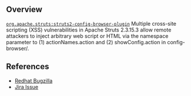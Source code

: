 ## Overview
[`org.apache.struts:struts2-config-browser-plugin`](http://search.maven.org/#search%7Cga%7C1%7Ca%3A%22struts2-config-browser-plugin%22)
Multiple cross-site scripting (XSS) vulnerabilities in Apache Struts 2.3.15.3 allow remote attackers to inject arbitrary web script or HTML via the namespace parameter to (1) actionNames.action and (2) showConfig.action in config-browser/.

## References

- [Redhat Bugzilla](https://bugzilla.redhat.com/show_bug.cgi?id=CVE-2013-6348)
- [Jira Issue](https://issues.apache.org/jira/browse/WW-4213)
